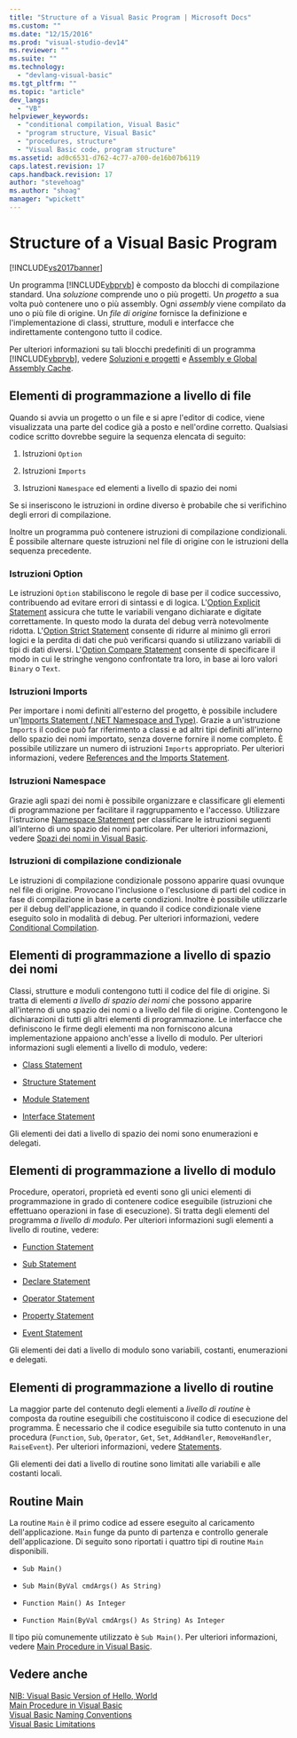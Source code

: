 ```yaml
---
title: "Structure of a Visual Basic Program | Microsoft Docs"
ms.custom: ""
ms.date: "12/15/2016"
ms.prod: "visual-studio-dev14"
ms.reviewer: ""
ms.suite: ""
ms.technology: 
  - "devlang-visual-basic"
ms.tgt_pltfrm: ""
ms.topic: "article"
dev_langs: 
  - "VB"
helpviewer_keywords: 
  - "conditional compilation, Visual Basic"
  - "program structure, Visual Basic"
  - "procedures, structure"
  - "Visual Basic code, program structure"
ms.assetid: ad0c6531-d762-4c77-a700-de16b07b6119
caps.latest.revision: 17
caps.handback.revision: 17
author: "stevehoag"
ms.author: "shoag"
manager: "wpickett"
---
```

# Structure of a Visual Basic Program
[!INCLUDE[vs2017banner](../../../csharp/includes/vs2017banner.md)]

Un programma [!INCLUDE[vbprvb](../../../csharp/programming-guide/concepts/linq/includes/vbprvb_md.md)] è composto da blocchi di compilazione standard.  Una *soluzione* comprende uno o più progetti.  Un *progetto* a sua volta può contenere uno o più assembly.  Ogni *assembly* viene compilato da uno o più file di origine.  Un *file di origine* fornisce la definizione e l'implementazione di classi, strutture, moduli e interfacce che indirettamente contengono tutto il codice.  
  
 Per ulteriori informazioni su tali blocchi predefiniti di un programma [!INCLUDE[vbprvb](../../../csharp/programming-guide/concepts/linq/includes/vbprvb_md.md)], vedere [Soluzioni e progetti](/visual-studio/ide/solutions-and-projects-in-visual-studio) e [Assembly e Global Assembly Cache](../Topic/Assemblies%20and%20the%20Global%20Assembly%20Cache%20\(C%23%20and%20Visual%20Basic\).md).  
  
## Elementi di programmazione a livello di file  
 Quando si avvia un progetto o un file e si apre l'editor di codice, viene visualizzata una parte del codice già a posto e nell'ordine corretto.  Qualsiasi codice scritto dovrebbe seguire la sequenza elencata di seguito:  
  
1.  Istruzioni `Option`  
  
2.  Istruzioni `Imports`  
  
3.  Istruzioni `Namespace` ed elementi a livello di spazio dei nomi  
  
 Se si inseriscono le istruzioni in ordine diverso è probabile che si verifichino degli errori di compilazione.  
  
 Inoltre un programma può contenere istruzioni di compilazione condizionali.  È possibile alternare queste istruzioni nel file di origine con le istruzioni della sequenza precedente.  
  
### Istruzioni Option  
 Le istruzioni `Option` stabiliscono le regole di base per il codice successivo, contribuendo ad evitare errori di sintassi e di logica.  L'[Option Explicit Statement](../../../visual-basic/language-reference/statements/option-explicit-statement.md) assicura che tutte le variabili vengano dichiarate e digitate correttamente. In questo modo la durata del debug verrà notevolmente ridotta.  L'[Option Strict Statement](../../../visual-basic/language-reference/statements/option-strict-statement.md) consente di ridurre al minimo gli errori logici e la perdita di dati che può verificarsi quando si utilizzano variabili di tipi di dati diversi.  L'[Option Compare Statement](../../../visual-basic/language-reference/statements/option-compare-statement.md) consente di specificare il modo in cui le stringhe vengono confrontate tra loro, in base ai loro valori `Binary` o `Text`.  
  
### Istruzioni Imports  
 Per importare i nomi definiti all'esterno del progetto, è possibile includere un'[Imports Statement \(.NET Namespace and Type\)](../../../visual-basic/language-reference/statements/imports-statement-net-namespace-and-type.md).  Grazie a un'istruzione `Imports` il codice può far riferimento a classi e ad altri tipi definiti all'interno dello spazio dei nomi importato, senza doverne fornire il nome completo.  È possibile utilizzare un numero di istruzioni `Imports` appropriato.  Per ulteriori informazioni, vedere [References and the Imports Statement](../../../visual-basic/programming-guide/program-structure/references-and-the-imports-statement.md).  
  
### Istruzioni Namespace  
 Grazie agli spazi dei nomi è possibile organizzare e classificare gli elementi di programmazione per facilitare il raggruppamento e l'accesso.  Utilizzare l'istruzione [Namespace Statement](../../../visual-basic/language-reference/statements/namespace-statement.md) per classificare le istruzioni seguenti all'interno di uno spazio dei nomi particolare.  Per ulteriori informazioni, vedere [Spazi dei nomi in Visual Basic](../../../visual-basic/programming-guide/program-structure/namespaces.md).  
  
### Istruzioni di compilazione condizionale  
 Le istruzioni di compilazione condizionale possono apparire quasi ovunque nel file di origine.  Provocano l'inclusione o l'esclusione di parti del codice in fase di compilazione in base a certe condizioni.  Inoltre è possibile utilizzarle per il debug dell'applicazione, in quando il codice condizionale viene eseguito solo in modalità di debug.  Per ulteriori informazioni, vedere [Conditional Compilation](../../../visual-basic/programming-guide/program-structure/conditional-compilation.md).  
  
## Elementi di programmazione a livello di spazio dei nomi  
 Classi, strutture e moduli contengono tutti il codice del file di origine.  Si tratta di elementi *a livello di spazio dei nomi* che possono apparire all'interno di uno spazio dei nomi o a livello del file di origine.  Contengono le dichiarazioni di tutti gli altri elementi di programmazione.  Le interfacce che definiscono le firme degli elementi ma non forniscono alcuna implementazione appaiono anch'esse a livello di modulo.  Per ulteriori informazioni sugli elementi a livello di modulo, vedere:  
  
-   [Class Statement](../../../visual-basic/language-reference/statements/class-statement.md)  
  
-   [Structure Statement](../../../visual-basic/language-reference/statements/structure-statement.md)  
  
-   [Module Statement](../../../visual-basic/language-reference/statements/module-statement.md)  
  
-   [Interface Statement](../../../visual-basic/language-reference/statements/interface-statement.md)  
  
 Gli elementi dei dati a livello di spazio dei nomi sono enumerazioni e delegati.  
  
## Elementi di programmazione a livello di modulo  
 Procedure, operatori, proprietà ed eventi sono gli unici elementi di programmazione in grado di contenere codice eseguibile \(istruzioni che effettuano operazioni in fase di esecuzione\).  Si tratta degli elementi del programma *a livello di modulo*.  Per ulteriori informazioni sugli elementi a livello di routine, vedere:  
  
-   [Function Statement](../../../visual-basic/language-reference/statements/function-statement.md)  
  
-   [Sub Statement](../../../visual-basic/language-reference/statements/sub-statement.md)  
  
-   [Declare Statement](../../../visual-basic/language-reference/statements/declare-statement.md)  
  
-   [Operator Statement](../../../visual-basic/language-reference/statements/operator-statement.md)  
  
-   [Property Statement](../../../visual-basic/language-reference/statements/property-statement.md)  
  
-   [Event Statement](../../../visual-basic/language-reference/statements/event-statement.md)  
  
 Gli elementi dei dati a livello di modulo sono variabili, costanti, enumerazioni e delegati.  
  
## Elementi di programmazione a livello di routine  
 La maggior parte del contenuto degli elementi a *livello di routine* è composta da routine eseguibili che costituiscono il codice di esecuzione del programma.  È necessario che il codice eseguibile sia tutto contenuto in una procedura \(`Function`, `Sub`, `Operator`, `Get`, `Set`, `AddHandler`, `RemoveHandler`, `RaiseEvent`\).  Per ulteriori informazioni, vedere [Statements](../../../visual-basic/programming-guide/language-features/statements.md).  
  
 Gli elementi dei dati a livello di routine sono limitati alle variabili e alle costanti locali.  
  
## Routine Main  
 La routine `Main` è il primo codice ad essere eseguito al caricamento dell'applicazione.  `Main` funge da punto di partenza e controllo generale dell'applicazione.  Di seguito sono riportati i quattro tipi di routine `Main` disponibili.  
  
-   `Sub Main()`  
  
-   `Sub Main(ByVal cmdArgs() As String)`  
  
-   `Function Main() As Integer`  
  
-   `Function Main(ByVal cmdArgs() As String) As Integer`  
  
 Il tipo più comunemente utilizzato è `Sub Main()`.  Per ulteriori informazioni, vedere [Main Procedure in Visual Basic](../../../visual-basic/programming-guide/program-structure/main-procedure.md).  
  
## Vedere anche  
 [NIB: Visual Basic Version of Hello, World](http://msdn.microsoft.com/it-it/9d030b60-e148-4366-a462-69532f02294c)   
 [Main Procedure in Visual Basic](../../../visual-basic/programming-guide/program-structure/main-procedure.md)   
 [Visual Basic Naming Conventions](../../../visual-basic/programming-guide/program-structure/naming-conventions.md)   
 [Visual Basic Limitations](../../../visual-basic/programming-guide/program-structure/limitations.md)